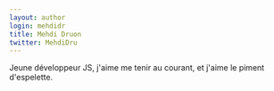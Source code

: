 ```yaml
---
layout: author
login: mehdidr
title: Mehdi Druon
twitter: MehdiDru
---
```

Jeune développeur JS, j'aime me tenir au courant, et j'aime le piment d'espelette.
